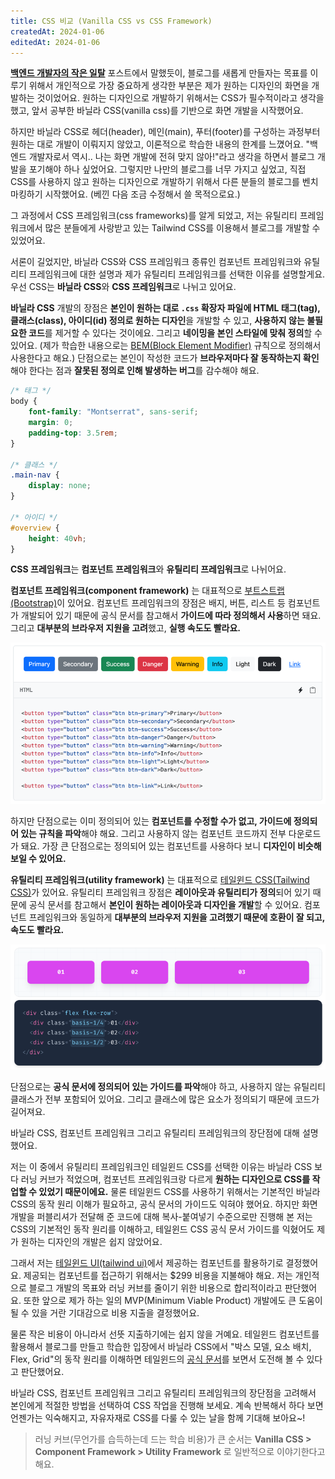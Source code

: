 ```yaml
---
title: CSS 비교 (Vanilla CSS vs CSS Framework)
createdAt: 2024-01-06
editedAt: 2024-01-06
---
```


**[백엔드 개발자의 작은 일탈](https://whitepaek.com/posts/2024/01/backend-developer-departure/)** 포스트에서 말했듯이,
블로그를 새롭게 만들자는 목표를 이루기 위해서 개인적으로 가장 중요하게 생각한 부분은 제가 원하는 디자인의 화면을 개발하는 것이었어요. 원하는 디자인으로 개발하기 위해서는 CSS가 필수적이라고 생각을 했고,
앞서 공부한 바닐라 CSS(vanilla css)를 기반으로 화면 개발을 시작했어요.

하지만 바닐라 CSS로 헤더(header), 메인(main), 푸터(footer)를 구성하는 과정부터 원하는 대로 개발이 이뤄지지 않았고, 이론적으로 학습한 내용의 한계를 느꼈어요.
"백엔드 개발자로서 역시.. 나는 화면 개발에 전혀 맞지 않아!"라고 생각을 하면서 블로그 개발을 포기해야 하나 싶었어요.
그렇지만 나만의 블로그를 너무 가지고 싶었고, 직접 CSS를 사용하지 않고 원하는 디자인으로 개발하기 위해서 다른 분들의 블로그를 벤치마킹하기 시작했어요. (베낀 다음 조금 수정해서 쓸 목적으로요.)

그 과정에서 CSS 프레임워크(css frameworks)를 알게 되었고,
저는 유틸리티 프레임워크에서 많은 분들에게 사랑받고 있는 Tailwind CSS를 이용해서 블로그를 개발할 수 있었어요.

서론이 길었지만, 바닐라 CSS와 CSS 프레임워크 종류인 컴포넌트 프레임워크와 유틸리티 프레임워크에 대한 설명과 제가 유틸리티 프레임워크를 선택한 이유를 설명할게요. 
우선 CSS는 **바닐라 CSS**와 **CSS 프레임워크**로 나뉘고 있어요.

**바닐라 CSS** 개발의 장점은 **본인이 원하는 대로 `.css` 확장자 파일에 HTML 태그(tag), 클래스(class), 아이디(id) 정의로 원하는 디자인**을 개발할 수 있고, **사용하지 않는 불필요한 코드**를 제거할 수 있다는 것이에요.
그리고 **네이밍을 본인 스타일에 맞춰 정의**할 수 있어요. (제가 학습한 내용으로는 [BEM(Block Element Modifier)](https://getbem.com/introduction/) 규칙으로 정의해서 사용한다고 해요.)
단점으로는 본인이 작성한 코드가 **브라우저마다 잘 동작하는지 확인**해야 한다는 점과 **잘못된 정의로 인해 발생하는 버그**를 감수해야 해요.

```css
/* 태그 */
body {
    font-family: "Montserrat", sans-serif;
    margin: 0;
    padding-top: 3.5rem;
}

/* 클래스 */
.main-nav {
    display: none;
}

/* 아이디 */
#overview {
    height: 40vh;
}
```

**CSS 프레임워크**는 **컴포넌트 프레임워크**와 **유틸리티 프레임워크**로 나뉘어요.

**컴포넌트 프레임워크(component framework)** 는 대표적으로 [부트스트랩(Bootstrap)](https://getbootstrap.com/)이 있어요.
컴포넌트 프레임워크의 장점은 배지, 버튼, 리스트 등 컴포넌트가 개발되어 있기 때문에 공식 문서를 참고해서 **가이드에 따라 정의해서 사용**하면 돼요.
그리고 **대부분의 브라우저 지원을 고려**했고, **실행 속도도 빨라요.**

![부트스트랩 예시](./images/bootstrap-example.png)

하지만 단점으로는 이미 정의되어 있는 **컴포넌트를 수정할 수가 없고, 가이드에 정의되어 있는 규칙을 파악**해야 해요. 그리고 사용하지 않는 컴포넌트 코드까지 전부 다운로드가 돼요.
가장 큰 단점으로는 정의되어 있는 컴포넌트를 사용하다 보니 **디자인이 비슷해 보일 수 있어요.**

**유틸리티 프레임워크(utility framework)** 는 대표적으로 [테일윈드 CSS(Tailwind CSS)](https://tailwindcss.com/)가 있어요.
유틸리티 프레임워크 장점은 **레이아웃과 유틸리티가 정의**되어 있기 때문에 공식 문서를 참고해서 **본인이 원하는 레이아웃과 디자인을 개발**할 수 있어요.
컴포넌트 프레임워크와 동일하게 **대부분의 브라우저 지원을 고려했기 때문에 호환이 잘 되고, 속도도 빨라요.**

![테일윈드 CSS 예시](./images/tailwind-css-example.png)

단점으로는 **공식 문서에 정의되어 있는 가이드를 파악**해야 하고, 사용하지 않는 유틸리티 클래스가 전부 포함되어 있어요. 그리고 클래스에 많은 요소가 정의되기 때문에 코드가 길어져요.

바닐라 CSS, 컴포넌트 프레임워크 그리고 유틸리티 프레임워크의 장단점에 대해 설명했어요.

저는 이 중에서 유틸리티 프레임워크인 테일윈드 CSS를 선택한 이유는 바닐라 CSS 보다 러닝 커브가 적었으며, 컴포넌트 프레임워크랑 다르게 **원하는 디자인으로 CSS를 작업할 수 있었기 때문이에요.**
물론 테일윈드 CSS를 사용하기 위해서는 기본적인 바닐라 CSS의 동작 원리 이해가 필요하고, 공식 문서의 가이드도 익혀야 했어요.
하지만 화면 개발을 퍼블리셔가 전달해 준 코드에 대해 복사-붙여넣기 수준으로만 진행해 본 저는 CSS의 기본적인 동작 원리를 이해하고, 테일윈드 CSS 공식 문서 가이드를 익혔어도 제가 원하는 디자인의 개발은 쉽지 않았어요.

그래서 저는 [테일윈드 UI(tailwind ui)](https://tailwindui.com/components)에서 제공하는 컴포넌트를 활용하기로 결정했어요. 제공되는 컴포넌트를 접근하기 위해서는 $299 비용을 지불해야 해요.
저는 개인적으로 블로그 개발의 목표와 러닝 커브를 줄이기 위한 비용으로 합리적이라고 판단했어요. 또한 앞으로 제가 하는 일의 MVP(Minimum Viable Product) 개발에도 큰 도움이 될 수 있을 거란 기대감으로 비용 지출을 결정했어요.

물론 작은 비용이 아니라서 선뜻 지출하기에는 쉽지 않을 거예요.
테일윈드 컴포넌트를 활용해서 블로그를 만들고 학습한 입장에서 바닐라 CSS에서 "박스 모델, 요소 배치, Flex, Grid"의 동작 원리를 이해하면 테일윈드의 [공식 문서](https://tailwindcss.com/docs/installation)를 보면서 도전해 볼 수 있다고 판단했어요.

바닐라 CSS, 컴포넌트 프레임워크 그리고 유틸리티 프레임워크의 장단점을 고려해서 본인에게 적절한 방법을 선택하여 CSS 작업을 진행해 보세요.
계속 반복해서 하다 보면 언젠가는 익숙해지고, 자유자재로 CSS를 다룰 수 있는 날을 함께 기대해 보아요~!

> 러닝 커브(무언가를 습득하는데 드는 학습 비용)가 큰 순서는 **Vanilla CSS > Component Framework > Utility Framework** 로 일반적으로 이야기한다고 해요.

